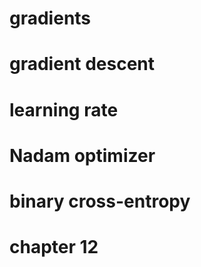 # gradients
# gradient descent
# learning rate 
# Nadam optimizer
# binary cross-entropy
# chapter 12

